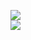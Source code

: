 [![](https://img.shields.io/badge/Made%20With-Github%20Spray-lightgrey.svg?style=for-the-badge&logo=github)](https://github.com/Annihil/github-spray#14494)  
[![](https://i.imgur.com/2DrTn0Z.gif)](https://github.com/Annihil/github-spray)